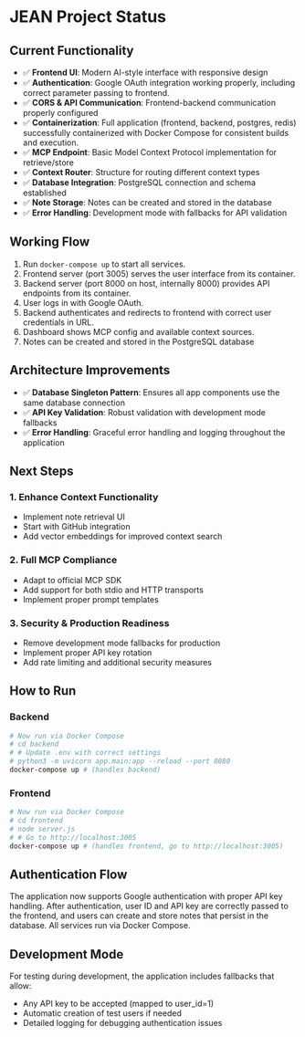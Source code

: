 # JEAN Project Status

## Current Functionality
- ✅ **Frontend UI**: Modern AI-style interface with responsive design
- ✅ **Authentication**: Google OAuth integration working properly, including correct parameter passing to frontend.
- ✅ **CORS & API Communication**: Frontend-backend communication properly configured
- ✅ **Containerization**: Full application (frontend, backend, postgres, redis) successfully containerized with Docker Compose for consistent builds and execution.
- ✅ **MCP Endpoint**: Basic Model Context Protocol implementation for retrieve/store
- ✅ **Context Router**: Structure for routing different context types
- ✅ **Database Integration**: PostgreSQL connection and schema established
- ✅ **Note Storage**: Notes can be created and stored in the database
- ✅ **Error Handling**: Development mode with fallbacks for API validation

## Working Flow
1. Run `docker-compose up` to start all services.
2. Frontend server (port 3005) serves the user interface from its container.
3. Backend server (port 8000 on host, internally 8000) provides API endpoints from its container.
4. User logs in with Google OAuth.
5. Backend authenticates and redirects to frontend with correct user credentials in URL.
6. Dashboard shows MCP config and available context sources.
7. Notes can be created and stored in the PostgreSQL database

## Architecture Improvements
- ✅ **Database Singleton Pattern**: Ensures all app components use the same database connection
- ✅ **API Key Validation**: Robust validation with development mode fallbacks
- ✅ **Error Handling**: Graceful error handling and logging throughout the application

## Next Steps

### 1. Enhance Context Functionality
- Implement note retrieval UI
- Start with GitHub integration
- Add vector embeddings for improved context search

### 2. Full MCP Compliance
- Adapt to official MCP SDK
- Add support for both stdio and HTTP transports
- Implement proper prompt templates

### 3. Security & Production Readiness
- Remove development mode fallbacks for production
- Implement proper API key rotation
- Add rate limiting and additional security measures

## How to Run

### Backend
```bash
# Now run via Docker Compose
# cd backend
# # Update .env with correct settings
# python3 -m uvicorn app.main:app --reload --port 8080
docker-compose up # (handles backend)
```

### Frontend
```bash
# Now run via Docker Compose
# cd frontend
# node server.js
# # Go to http://localhost:3005
docker-compose up # (handles frontend, go to http://localhost:3005)
```

## Authentication Flow
The application now supports Google authentication with proper API key handling. After authentication, user ID and API key are correctly passed to the frontend, and users can create and store notes that persist in the database. All services run via Docker Compose.

## Development Mode
For testing during development, the application includes fallbacks that allow:
- Any API key to be accepted (mapped to user_id=1)
- Automatic creation of test users if needed
- Detailed logging for debugging authentication issues 